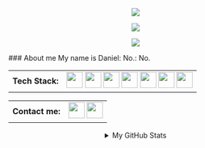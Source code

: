
<p align="center" width = "100" height = "50"><img src="https://github.com/SoraRise/SoraRise/blob/master/accets/1.gif"><p>

<p align="center" width = "100" height = "50"><img src="https://github.com/SoraRise/SoraRise/blob/master/accets/2.gif"><p>
<p align="center" width = "100" height = "50"><img src="https://github.com/SoraRise/SoraRise/blob/master/accets/3.gif"><p>
### About me
My name is Daniel: No.: No.


<table align="center" cellspacing="0" cellpadding="0">
  <tr>
    <td valign="middle">
      <strong>Tech Stack:</strong>
    </td>  
    <td valign="middle">
    <img width="32" src="https://github.com/SoraRise/SoraRise/blob/master/accets/java-icon.svg">
    <img width="32" src="https://github.com/SoraRise/SoraRise/blob/master/accets/kotlin-1.svg">
    <img width="32" src="https://github.com/SoraRise/SoraRise/blob/master/accets/postgresql-icon.svg">
    <img width="32" src="https://github.com/SoraRise/SoraRise/blob/master/accets/springio-icon.svg">
    <img width="32" src="https://github.com/SoraRise/SoraRise/blob/master/accets/w3_html5-icon.svg">
    <img width="32" src="https://github.com/SoraRise/SoraRise/blob/master/accets/w3_css-icon.svg">
    <a href="https://www.credly.com/earner/earned/badge/608ef8f1-e500-4d45-adee-18365e09bb74"><img width="32" src="https://github.com/SoraRise/SoraRise/blob/master/accets/Capture.PNG"></a>
    </td>
  </tr>  
</table>

<table align="center" cellspacing="0" cellpadding="0">
  <tr>
    <td valign="middle">
      <strong>Contact me: </strong>
    </td>  
    <td valign="middle">
    <a href="https://t.me/DanilRise"><img width="32" src="https://github.com/SoraRise/SoraRise/blob/master/accets/icons8-telegram-app.svg"></a>
    <a href="https://www.instagram.com/sora_rise/"><img width="32" src="https://github.com/SoraRise/SoraRise/blob/master/accets/icons8-instagram.svg"></a>    
    </td>
  </tr>  
</table>

<details align = "center">
<summary>My GitHub Stats</summary>

![Anurag's GitHub stats](https://github-readme-stats.vercel.app/api?username=SoraRise&show_icons=true&theme=radical)
![GitHub streak stats](https://github-readme-streak-stats.herokuapp.com/?user=SoraRise)

</detauls>